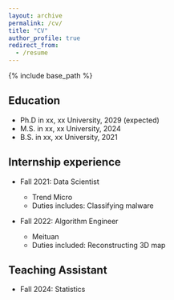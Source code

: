 ```yaml
---
layout: archive
permalink: /cv/
title: "CV"
author_profile: true
redirect_from:
  - /resume
---
```


{% include base_path %}

## Education
* Ph.D in xx, xx University, 2029 (expected)
* M.S. in xx, xx University, 2024
* B.S. in xx, xx University, 2021

## Internship experience
* Fall 2021: Data Scientist
  * Trend Micro
  * Duties includes: Classifying malware

* Fall 2022: Algorithm Engineer
  * Meituan
  * Duties included: Reconstructing 3D map
  
## Teaching Assistant
* Fall 2024: Statistics

